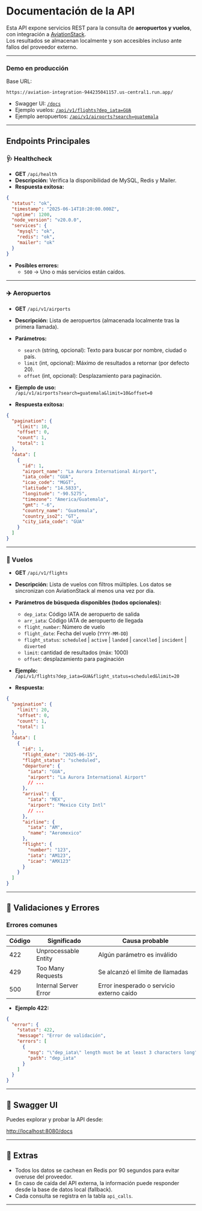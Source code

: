 # Documentación de la API

Esta API expone servicios REST para la consulta de **aeropuertos y vuelos**, con integración a [AviationStack](https://aviationstack.com/).  
Los resultados se almacenan localmente y son accesibles incluso ante fallos del proveedor externo.

---

### Demo en producción

Base URL:  
```text
https://aviation-integration-944235041157.us-central1.run.app/
```

- Swagger UI: [`/docs`](https://aviation-integration-944235041157.us-central1.run.app/docs)
- Ejemplo vuelos: [`/api/v1/flights?dep_iata=GUA`](https://aviation-integration-944235041157.us-central1.run.app/api/v1/flights?dep_iata=GUA)
- Ejemplo aeropuertos: [`/api/v1/airports?search=guatemala`](https://aviation-integration-944235041157.us-central1.run.app/api/v1/airports?search=guatemala)

---

## Endpoints Principales

### 🩺 Healthcheck

- **GET** `/api/health`
- **Descripción:** Verifica la disponibilidad de MySQL, Redis y Mailer.
- **Respuesta exitosa:**

```json
{
  "status": "ok",
  "timestamp": "2025-06-14T10:20:00.000Z",
  "uptime": 1200,
  "node_version": "v20.0.0",
  "services": {
    "mysql": "ok",
    "redis": "ok",
    "mailer": "ok"
  }
}
```

- **Posibles errores:**
  - `500` → Uno o más servicios están caídos.

---

### ✈️ Aeropuertos

- **GET** `/api/v1/airports`
- **Descripción:** Lista de aeropuertos (almacenada localmente tras la primera llamada).
- **Parámetros:**

  - `search` (string, opcional): Texto para buscar por nombre, ciudad o país.
  - `limit` (int, opcional): Máximo de resultados a retornar (por defecto 20).
  - `offset` (int, opcional): Desplazamiento para paginación.

- **Ejemplo de uso:**  
  `/api/v1/airports?search=guatemala&limit=10&offset=0`

- **Respuesta exitosa:**

```json
{
  "pagination": {
    "limit": 10,
    "offset": 0,
    "count": 1,
    "total": 1
  },
  "data": [
    {
      "id": 1,
      "airport_name": "La Aurora International Airport",
      "iata_code": "GUA",
      "icao_code": "MGGT",
      "latitude": "14.5833",
      "longitude": "-90.5275",
      "timezone": "America/Guatemala",
      "gmt": "-6",
      "country_name": "Guatemala",
      "country_iso2": "GT",
      "city_iata_code": "GUA"
    }
  ]
}
```

---

### 🛫 Vuelos

- **GET** `/api/v1/flights`
- **Descripción:** Lista de vuelos con filtros múltiples. Los datos se sincronizan con AviationStack al menos una vez por día.

- **Parámetros de búsqueda disponibles (todos opcionales):**

  - `dep_iata`: Código IATA de aeropuerto de salida
  - `arr_iata`: Código IATA de aeropuerto de llegada
  - `flight_number`: Número de vuelo
  - `flight_date`: Fecha del vuelo (`YYYY-MM-DD`)
  - `flight_status`: `scheduled` | `active` | `landed` | `cancelled` | `incident` | `diverted`
  - `limit`: cantidad de resultados (máx: 1000)
  - `offset`: desplazamiento para paginación

- **Ejemplo:**  
  `/api/v1/flights?dep_iata=GUA&flight_status=scheduled&limit=20`

- **Respuesta:**

```json
{
  "pagination": {
    "limit": 20,
    "offset": 0,
    "count": 1,
    "total": 1
  },
  "data": [
    {
      "id": 1,
      "flight_date": "2025-06-15",
      "flight_status": "scheduled",
      "departure": {
        "iata": "GUA",
        "airport": "La Aurora International Airport"
        // ...
      },
      "arrival": {
        "iata": "MEX",
        "airport": "Mexico City Intl"
        // ...
      },
      "airline": {
        "iata": "AM",
        "name": "Aeromexico"
      },
      "flight": {
        "number": "123",
        "iata": "AM123",
        "icao": "AMX123"
      }
    }
  ]
}
```

---

## 🧪 Validaciones y Errores

### Errores comunes

| Código | Significado           | Causa probable                            |
| ------ | --------------------- | ----------------------------------------- |
| 422    | Unprocessable Entity  | Algún parámetro es inválido               |
| 429    | Too Many Requests     | Se alcanzó el límite de llamadas          |
| 500    | Internal Server Error | Error inesperado o servicio externo caído |

- **Ejemplo 422:**

```json
{
  "error": {
    "status": 422,
    "message": "Error de validación",
    "errors": [
      {
        "msg": "\"dep_iata\" length must be at least 3 characters long",
        "path": "dep_iata"
      }
    ]
  }
}
```

---

## 🧭 Swagger UI

Puedes explorar y probar la API desde:

[http://localhost:8080/docs](http://localhost:8080/docs)

---

## 🧰 Extras

- Todos los datos se cachean en Redis por 90 segundos para evitar overuse del proveedor.
- En caso de caída del API externa, la información puede responder desde la base de datos local (fallback).
- Cada consulta se registra en la tabla `api_calls`.

---
